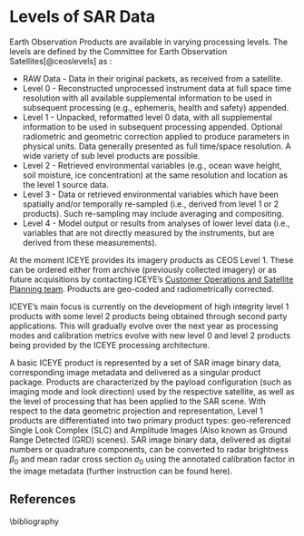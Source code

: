 # Levels of SAR Data

Earth Observation Products are available in varying processing levels. The levels are defined by the Committee for Earth Observation Satellites[@ceoslevels] as :

* RAW Data - Data in their original packets, as received from a satellite. 
* Level 0 - Reconstructed unprocessed instrument data at full space time resolution with all available supplemental information to be used in subsequent processing (e.g., ephemeris, health and safety) appended. 
* Level 1 - Unpacked, reformatted level 0 data, with all supplemental information to be used in subsequent processing appended. Optional radiometric and geometric correction applied to produce parameters in physical units. Data generally presented as full time/space resolution. A wide variety of sub level products are possible. 
* Level 2 - Retrieved environmental variables (e.g., ocean wave height, soil moisture, ice concentration) at the same resolution and location as the level 1 source data. 
* Level 3 - Data or retrieved environmental variables which have been spatially and/or temporally re-sampled (i.e., derived from level 1 or 2 products). Such re-sampling may include averaging and compositing. 
* Level 4 - Model output or results from analyses of lower level data (i.e., variables that are not directly measured by the instruments, but are derived from these measurements). 

At the moment ICEYE provides its imagery products as CEOS Level 1. These can be ordered either from archive (previously collected imagery) or as future acquisitions by contacting ICEYE’s [Customer Operations and Satellite Planning team](mailto:customer@iceye.com). Products are geo-coded and radiometrically corrected.
 
ICEYE’s main focus is currently on the development of high integrity level 1 products with some level 2 products being obtained through second party applications. This will gradually evolve over the next year as processing modes and calibration metrics evolve with new level 0 and level 2 products being provided by the ICEYE processing architecture. 

A basic ICEYE product is represented by a set of SAR image binary data, corresponding image metadata and delivered as a singular product package. Products are characterized by the payload configuration (such as imaging mode and look direction) used by the respective satellite, as well as the level of processing that has been applied to the SAR scene. With respect to the data geometric projection and representation, Level 1 products are differentiated into two primary product types: geo-referenced Single Look Complex (SLC) and Amplitude Images (Also known as Ground Range Detected (GRD) scenes). SAR image binary data, delivered as digital numbers or quadrature components, can be converted to radar brightness $\beta_0$ and mean radar cross section $\sigma_0$ using the annotated calibration factor in the image metadata (further instruction can be found here).  


## References
\bibliography
